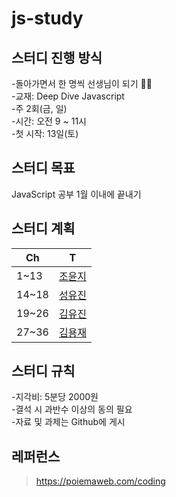 <h1>js-study</h1>

## 스터디 진행 방식
-돌아가면서 한 명씩 선생님이 되기 👩‍🏫  
-교재: Deep Dive Javascript  
-주 2회(금, 일)  
-시간: 오전 9 ~ 11시  
-첫 시작: 13일(토)  

## 스터디 목표
  JavaScript 공부 1월 이내에 끝내기

## 스터디 계획
  |Ch|T|
  |---|---|
  |1~13|[조윤지](https://github.com/robosun78)|
  |14~18|[성유진](https://github.com/dinyudin203)|
  |19~26|[김유진](https://github.com/zinzinyou)|
  |27~36|[김용재](https://github.com/siriusbug)|

## 스터디 규칙
  -지각비: 5분당 2000원  
  -결석 시 과반수 이상의 동의 필요  
  -자료 및 과제는 Github에 게시  

## 레퍼런스
> https://poiemaweb.com/coding
